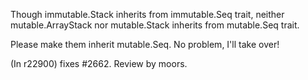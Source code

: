 Though immutable.Stack inherits from immutable.Seq trait, neither mutable.ArrayStack nor mutable.Stack inherits from mutable.Seq trait.

Please make them inherit mutable.Seq.
No problem, I'll take over!

(In r22900) fixes #2662. Review by moors.
